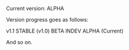 Current version: ALPHA





Version progress goes as follows:

v1.1
STABLE (v1.0)
BETA
INDEV
ALPHA (Current)

And so on.